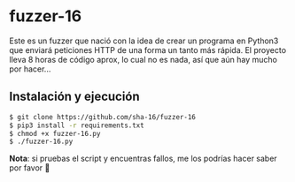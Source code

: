 # fuzzer-16

Este es un fuzzer que nació con la idea de crear un programa en Python3 que enviará peticiones HTTP de una forma un tanto más rápida. El proyecto lleva 8 horas de código aprox, lo cual no es nada, así que aún hay mucho por hacer...

## Instalación y ejecución
```bash
$ git clone https://github.com/sha-16/fuzzer-16
$ pip3 install -r requirements.txt
$ chmod +x fuzzer-16.py
$ ./fuzzer-16.py
```

**Nota**: si pruebas el script y encuentras fallos, me los podrías hacer saber por favor 🤞
